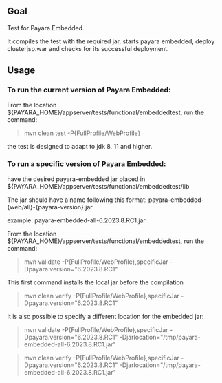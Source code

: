 ## Goal

Test for Payara Embedded. 

It compiles the test with the required jar, starts payara embedded, deploy clusterjsp.war and checks for its successful deployment.

## Usage

### To run the current version of Payara Embedded:

From the location ${PAYARA_HOME}/appserver/tests/functional/embeddedtest, run the command:

> mvn clean test -P{FullProfile/WebProfile} 

the test is designed to adapt to jdk 8, 11 and higher. 

### To run a specific version of Payara Embedded:

have the desired payara-embedded jar placed in ${PAYARA_HOME}/appserver/tests/functional/embeddedtest/lib

The jar should have a name following this format: payara-embedded-{web/all}-{payara-version}.jar

example: payara-embedded-all-6.2023.8.RC1.jar

From the location ${PAYARA_HOME}/appserver/tests/functional/embeddedtest, run the command:

> mvn validate -P{FullProfile/WebProfile},specificJar -Dpayara.version="6.2023.8.RC1" 

This first command installs the local jar before the compilation

> mvn clean verify -P{FullProfile/WebProfile},specificJar -Dpayara.version="6.2023.8.RC1" 

It is also possible to specify a different location for the embedded jar:

> mvn validate -P{FullProfile/WebProfile},specificJar -Dpayara.version="6.2023.8.RC1" -Djarlocation="/tmp/payara-embedded-all-6.2023.8.RC1.jar"

> mvn clean verify -P{FullProfile/WebProfile},specificJar -Dpayara.version="6.2023.8.RC1" -Djarlocation="/tmp/payara-embedded-all-6.2023.8.RC1.jar"

